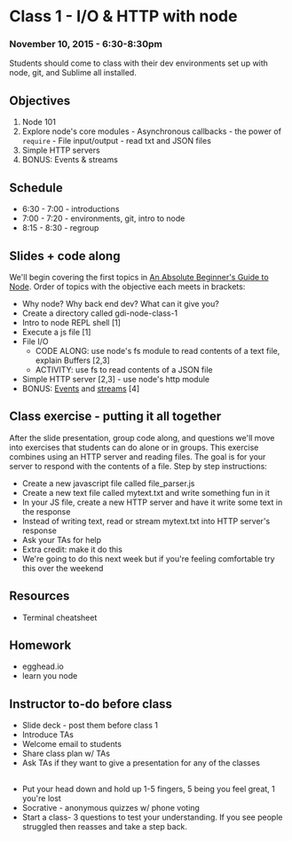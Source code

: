 # Class 1 - I/O & HTTP with node
### November 10, 2015 - 6:30-8:30pm

Students should come to class with their dev environments set up with node, git, and Sublime all installed.

## Objectives
  1. Node 101
  2. Explore node's core modules
    - Asynchronous callbacks
    - the power of `require`
    - File input/output - read txt and JSON files
  3. Simple HTTP servers
  4. BONUS: Events & streams

## Schedule
  - 6:30 - 7:00 - introductions
  - 7:00 - 7:20 - environments, git, intro to node
  - 8:15 - 8:30 - regroup

## Slides + code along
We'll begin covering the first topics in [An Absolute Beginner's Guide to Node](http://blog.modulus.io/absolute-beginners-guide-to-nodejs). Order of topics with the objective each meets in brackets:
  - Why node? Why back end dev? What can it give you?
  - Create a directory called gdi-node-class-1
  - Intro to node REPL shell [1]
  - Execute a js file [1]
  - File I/O
    - CODE ALONG: use node's fs module to read contents of a text file, explain Buffers [2,3]
    - ACTIVITY: use fs to read contents of a JSON file
  - Simple HTTP server [2,3] - use node's http module
  - BONUS: [Events](https://github.com/maxogden/art-of-node#events) and [streams](https://github.com/substack/stream-handbook#introduction) [4]

## Class exercise - putting it all together
After the slide presentation, group code along, and questions we'll move into exercises that students can do alone or in groups. This exercise combines using an HTTP server and reading files. The goal is for your server to respond with the contents of a file. Step by step instructions:
  - Create a new javascript file called file_parser.js
  - Create a new text file called mytext.txt and write something fun in it
  - In your JS file, create a new HTTP server and have it write some text in the response
  - Instead of writing text, read or stream mytext.txt into HTTP server's response
  - Ask your TAs for help
  - Extra credit: make it do this
  - We're going to do this next week but if you're feeling comfortable try this over the weekend

## Resources
  - Terminal cheatsheet

## Homework
  - egghead.io
  - learn you node

## Instructor to-do before class
  - Slide deck - post them before class 1
  - Introduce TAs
  - Welcome email to students
  - Share class plan w/ TAs
  - Ask TAs if they want to give a presentation for any of the classes

##
  - Put your head down and hold up 1-5 fingers, 5 being you feel great, 1 you're lost
  - Socrative - anonymous quizzes w/ phone voting
  - Start a class- 3 questions to test your understanding. If you see people struggled then reasses and take a step back.